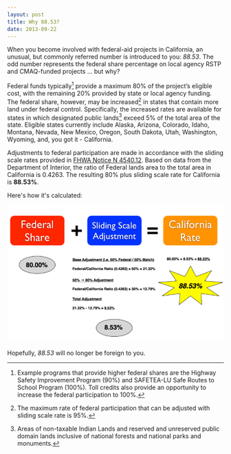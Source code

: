 ```yaml
---
layout: post
title: Why 88.53?
date: 2013-09-22
---
```


When you become involved with federal-aid projects in California, an unusual, but commonly referred number is introduced to you: *88.53*. The odd number represents the federal share percentage on local agency RSTP and CMAQ-funded projects … but why?

Federal funds typically[^1] provide a maximum 80% of the project’s eligible cost, with the remaining 20% provided by state or local agency funding. The federal share, however, may be increased[^2] in states that contain more land under federal control. Specifically, the increased rates are available for states in which designated public lands[^3] exceed 5% of the total area of the state. Eligible states currently include Alaska, Arizona, Colorado, Idaho, Montana, Nevada, New Mexico, Oregon, South Dakota, Utah, Washington, Wyoming, and, you got it - California.

Adjustments to federal participation are made in accordance with the sliding scale rates provided in [FHWA Notice N 4540.12](http://www.fhwa.dot.gov/legsregs/directives/notices/n4540-12.htm). Based on data from the Department of Interior, the ratio of Federal lands area to the total area in California is 0.4263. The resulting 80% plus sliding scale rate for California is **88.53%**.

Here's how it's calculated:

![Sliding scale calculation](/_images/sliding-scale.png)

Hopefully, *88.53* will no longer be foreign to you.

[^1]: Example programs that provide higher federal shares are the Highway Safety Improvement Program (90%) and SAFETEA-LU Safe Routes to School Program (100%). Toll credits also provide an opportunity to increase the federal participation to 100%.
[^2]: The maximum rate of federal participation that can be adjusted with sliding scale rate is 95%.
[^3]: Areas of non-taxable Indian Lands and reserved and unreserved public domain lands inclusive of national forests and national parks and monuments.  
